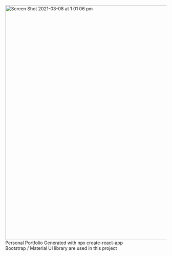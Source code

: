 <img width="732" alt="Screen Shot 2021-03-08 at 1 01 06 pm" src="https://user-images.githubusercontent.com/37259812/110264913-7e317500-800e-11eb-9879-b37d27dde506.png">
Personal Portfolio 
Generated with npx create-react-app <br/>
Bootstrap / Material UI library  are used in this project <br/>

